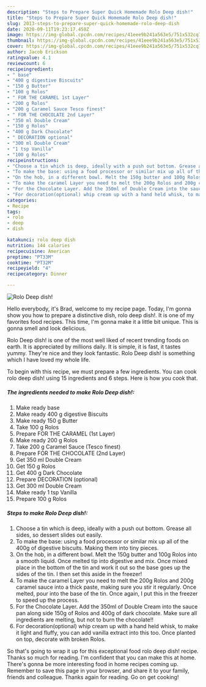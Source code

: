 ```yaml
---
description: "Steps to Prepare Super Quick Homemade Rolo Deep dish!"
title: "Steps to Prepare Super Quick Homemade Rolo Deep dish!"
slug: 2013-steps-to-prepare-super-quick-homemade-rolo-deep-dish
date: 2020-09-11T19:23:17.458Z
image: https://img-global.cpcdn.com/recipes/41eee9b241a563e5/751x532cq70/rolo-deep-dish-recipe-main-photo.jpg
thumbnail: https://img-global.cpcdn.com/recipes/41eee9b241a563e5/751x532cq70/rolo-deep-dish-recipe-main-photo.jpg
cover: https://img-global.cpcdn.com/recipes/41eee9b241a563e5/751x532cq70/rolo-deep-dish-recipe-main-photo.jpg
author: Jacob Erickson
ratingvalue: 4.1
reviewcount: 6
recipeingredient:
- " base"
- "400 g digestive Biscuits"
- "150 g Butter"
- "100 g Rolos"
- " FOR THE CARAMEL 1st Layer"
- "200 g Rolos"
- "200 g Caramel Sauce Tesco finest"
- " FOR THE CHOCOLATE 2nd Layer"
- "350 ml Double Cream"
- "150 g Rolos"
- "400 g Dark Chocolate"
- " DECORATION optional"
- "300 ml Double Cream"
- "1 tsp Vanilla"
- "100 g Rolos"
recipeinstructions:
- "Choose a tin which is deep, ideally with a push out bottom. Grease all sides, so dessert slides out easily."
- "To make the base: using a food processor or similar mix up all of the 400g of digestive biscuits. Making them into tiny pieces."
- "On the hob, in a different bowl. Melt the 150g butter and 100g Rolos into a smooth liquid. Once melted tip into digestive and mix. Once mixed place in the bottom of the tin and work it out so the base goes up the sides of the tin. I then set this aside in the freezer!"
- "To make the caramel Layer you need to melt the 200g Rolos and 200g caramel sauce into a thick paste, making sure you stir it regularly. Once melted, pour into the base of the tin. Once again, I put this in the freezer to speed up the process."
- "For the Chocolate Layer. Add the 350ml of Double Cream into the sauce pan along side 150g of Rolos and 400g of dark chocolate. Make sure all ingredients are melting, but not to burn the chocolate!!"
- "For decoration(optional) whip cream up with a hand held whisk, to make it light and fluffy, you can add vanilla extract into this too. Once planted on top, decorate with broken Rolos."
categories:
- Recipe
tags:
- rolo
- deep
- dish

katakunci: rolo deep dish 
nutrition: 144 calories
recipecuisine: American
preptime: "PT33M"
cooktime: "PT32M"
recipeyield: "4"
recipecategory: Dinner

---
```



![Rolo Deep dish!](https://img-global.cpcdn.com/recipes/41eee9b241a563e5/751x532cq70/rolo-deep-dish-recipe-main-photo.jpg)

Hello everybody, it's Brad, welcome to my recipe page. Today, I'm gonna show you how to prepare a distinctive dish, rolo deep dish!. It is one of my favorites food recipes. This time, I'm gonna make it a little bit unique. This is gonna smell and look delicious.



Rolo Deep dish! is one of the most well liked of recent trending foods on earth. It is appreciated by millions daily. It is simple, it is fast, it tastes yummy. They're nice and they look fantastic. Rolo Deep dish! is something which I have loved my whole life.


To begin with this recipe, we must prepare a few ingredients. You can cook rolo deep dish! using 15 ingredients and 6 steps. Here is how you cook that.

<!--inarticleads1-->

##### The ingredients needed to make Rolo Deep dish!:

1. Make ready  base
1. Make ready 400 g digestive Biscuits
1. Make ready 150 g Butter
1. Take 100 g Rolos
1. Prepare  FOR THE CARAMEL (1st Layer)
1. Make ready 200 g Rolos
1. Take 200 g Caramel Sauce (Tesco finest)
1. Prepare  FOR THE CHOCOLATE (2nd Layer)
1. Get 350 ml Double Cream
1. Get 150 g Rolos
1. Get 400 g Dark Chocolate
1. Prepare  DECORATION (optional)
1. Get 300 ml Double Cream
1. Make ready 1 tsp Vanilla
1. Prepare 100 g Rolos




<!--inarticleads2-->

##### Steps to make Rolo Deep dish!:

1. Choose a tin which is deep, ideally with a push out bottom. Grease all sides, so dessert slides out easily.
1. To make the base: using a food processor or similar mix up all of the 400g of digestive biscuits. Making them into tiny pieces.
1. On the hob, in a different bowl. Melt the 150g butter and 100g Rolos into a smooth liquid. Once melted tip into digestive and mix. Once mixed place in the bottom of the tin and work it out so the base goes up the sides of the tin. I then set this aside in the freezer!
1. To make the caramel Layer you need to melt the 200g Rolos and 200g caramel sauce into a thick paste, making sure you stir it regularly. Once melted, pour into the base of the tin. Once again, I put this in the freezer to speed up the process.
1. For the Chocolate Layer. Add the 350ml of Double Cream into the sauce pan along side 150g of Rolos and 400g of dark chocolate. Make sure all ingredients are melting, but not to burn the chocolate!!
1. For decoration(optional) whip cream up with a hand held whisk, to make it light and fluffy, you can add vanilla extract into this too. Once planted on top, decorate with broken Rolos.




So that's going to wrap it up for this exceptional food rolo deep dish! recipe. Thanks so much for reading. I'm confident that you can make this at home. There's gonna be more interesting food in home recipes coming up. Remember to save this page in your browser, and share it to your family, friends and colleague. Thanks again for reading. Go on get cooking!
